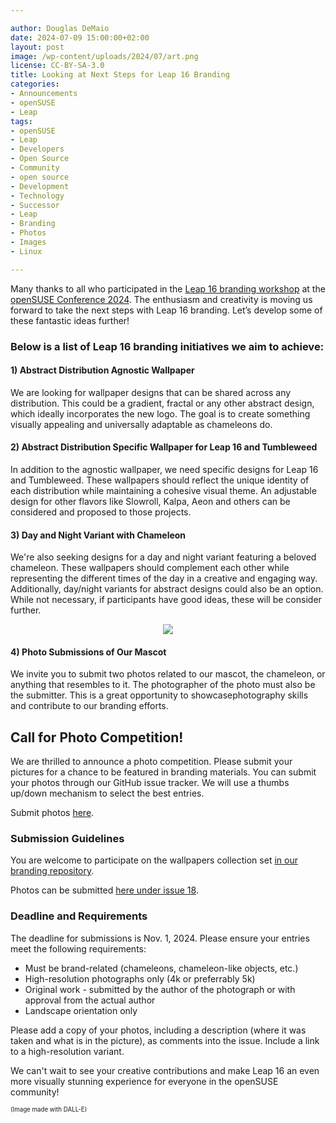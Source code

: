 ```yaml
---

author: Douglas DeMaio
date: 2024-07-09 15:00:00+02:00
layout: post
image: /wp-content/uploads/2024/07/art.png
license: CC-BY-SA-3.0
title: Looking at Next Steps for Leap 16 Branding
categories:
- Announcements
- openSUSE
- Leap
tags:
- openSUSE
- Leap
- Developers
- Open Source
- Community
- open source
- Development
- Technology
- Successor
- Leap
- Branding
- Photos
- Images
- Linux

---
```


Many thanks to all who participated in the [Leap 16 branding workshop](https://events.opensuse.org/conferences/oSC24/program/proposals/4635) at the [openSUSE Conference 2024](https://www.youtube.com/playlist?list=PL_AMhvchzBadtOw4K3kWfWhidyhXPnW9P). The enthusiasm and creativity is moving us forward to take the next steps with Leap 16 branding. Let’s develop some of these fantastic ideas further!

### Below is a list of Leap 16 branding initiatives we aim to achieve:
    
#### 1) Abstract Distribution Agnostic Wallpaper
We are looking for wallpaper designs that can be shared across any distribution. This could be a gradient, fractal or any other abstract design, which  ideally incorporates the new logo. The goal is to create something visually appealing and universally adaptable as chameleons do.

#### 2) Abstract Distribution Specific Wallpaper for Leap 16 and Tumbleweed
In addition to the agnostic wallpaper, we need specific designs for Leap 16 and Tumbleweed. These wallpapers should reflect the unique identity of each distribution while maintaining a cohesive visual theme. An adjustable design for other flavors like Slowroll, Kalpa, Aeon and others can be considered and proposed to those projects.

#### 3) Day and Night Variant with Chameleon
We're also seeking designs for a day and night variant featuring a beloved chameleon. These wallpapers should complement each other while representing the different times of the day in a creative and engaging way.  Additionally, day/night variants for abstract designs could also be an option. While not necessary, if participants have good ideas, these will be consider further.
<center><img src="https://news.opensuse.org/wp-content/uploads/2024/07/theme.png"></center>

#### 4) Photo Submissions of Our Mascot
We invite you to submit two photos related to our mascot, the chameleon, or anything that resembles to it. The photographer of the photo must also be the submitter. This is a great opportunity to showcasephotography skills and contribute to our branding efforts.

## Call for Photo Competition!
We are thrilled to announce a photo competition. Please submit your pictures for a chance to be featured in branding materials. You can submit your photos through our GitHub issue tracker. We will use a thumbs up/down mechanism to select the best entries. 

Submit photos [here](https://github.com/openSUSE/wallpapers/issues/18).

### Submission Guidelines
You are welcome to participate on the wallpapers collection set [in our branding repository](https://github.com/openSUSE/branding/issues).

Photos can be submitted [here under issue 18](https://github.com/openSUSE/wallpapers/issues/18).

### Deadline and Requirements
The deadline for submissions is Nov. 1, 2024. Please ensure your entries meet the following requirements:

  - Must be brand-related (chameleons, chameleon-like objects, etc.)
  - High-resolution photographs only (4k or preferrably 5k)
  - Original work - submitted by the author of the photograph or with approval from the actual author
  - Landscape orientation only
  
Please add a copy of your photos, including a description (where it was taken and what is in the picture), as comments into the issue. Include a link to a high-resolution variant.

We can't wait to see your creative contributions and make Leap 16 an even more visually stunning experience for everyone in the openSUSE community!

<sub><sup>(Image made with DALL-E)</sup></sub>

<meta name="openSUSE, Developers, sysadmin, user, Open Source, successor, roadmap, Leap, developer, design, marketing, photos, chameleons" content="HTML,CSS,XML,JavaScript">

